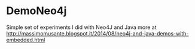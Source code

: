 DemoNeo4j
=========
Simple set of experiments I did with Neo4J and Java
more at http://massimomusante.blogspot.it/2014/08/neo4j-and-java-demos-with-embedded.html
